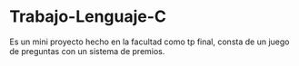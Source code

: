 # Trabajo-Lenguaje-C
Es un mini proyecto hecho en la facultad como tp final, consta de un juego de preguntas con un sistema de premios.
